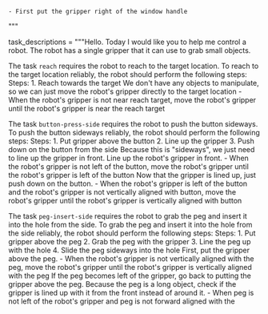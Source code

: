 
    - First put the gripper right of the window handle
"""


task_descriptions = """Hello. Today I would like you to help me control a robot. The robot has a single gripper that it can use to grab small objects.


The task `reach` requires the robot to reach to the target location.
To reach to the target location reliably, the robot should perform the following steps:
    Steps:  1. Reach towards the target
    We don't have any objects to manipulate, so we can just move the robot's gripper directly to the target location
    - When the robot's gripper is not near reach target, move the robot's gripper until the robot's gripper is near the reach target

The task `button-press-side` requires the robot to push the button sideways.
To push the button sideways reliably, the robot should perform the following steps:
    Steps:  1. Put gripper above the button  2. Line up the gripper  3. Push down on the button from the side
    Because this is "sideways", we just need to line up the gripper in front. Line up the robot's gripper in front.
    - When the robot's gripper is not left of the button, move the robot's gripper until the robot's gripper is left of the button
    Now that the gripper is lined up, just push down on the button.
    - When the robot's gripper is left of the button and the robot's gripper is not vertically aligned with button, move the robot's gripper until the robot's gripper is vertically aligned with button

The task `peg-insert-side` requires the robot to grab the peg and insert it into the hole from the side.
To grab the peg and insert it into the hole from the side reliably, the robot should perform the following steps:
    Steps:  1. Put gripper above the peg  2. Grab the peg with the gripper  3. Line the peg up with the hole  4. Slide the peg sideways into the hole
    First, put the gripper above the peg.
    - When the robot's gripper is not vertically aligned with the peg, move the robot's gripper until the robot's gripper is vertically aligned with the peg
    If the peg becomes left of the gripper, go back to putting the gripper above the peg. Because the peg is a long object, check if the gripper is lined up with it from the front instead of around it.
    - When peg is not left of the robot's gripper and peg is not forward aligned with the